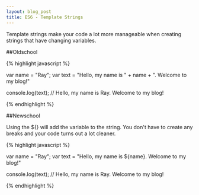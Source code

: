 ```yaml
---
layout: blog_post
title: ES6 - Template Strings
---
```


Template strings make your code a lot more manageable when creating strings that have changing variables. 

##Oldschool

{% highlight javascript %}

var name = "Ray";
var text = "Hello, my name is " + name + ". Welcome to my blog!"

console.log(text); // Hello, my name is Ray. Welcome to my blog!

{% endhighlight %}


##Newschool

Using the ${} will add the variable to the string. You don't have to create any breaks and your code turns out a lot cleaner.

{% highlight javascript %}

var name = "Ray";
var text = "Hello, my name is ${name}. Welcome to my blog!"

console.log(text); // Hello, my name is Ray. Welcome to my blog!

{% endhighlight %}